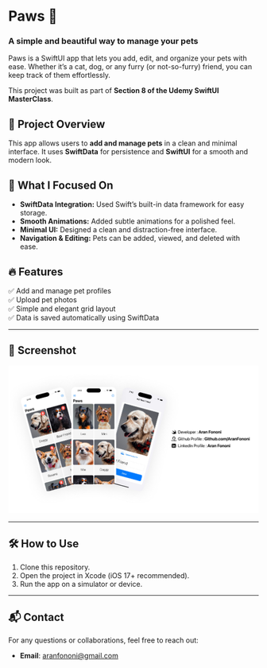 # Paws 🐾  

### A simple and beautiful way to manage your pets  

Paws is a SwiftUI app that lets you add, edit, and organize your pets with ease. Whether it’s a cat, dog, or any furry (or not-so-furry) friend, you can keep track of them effortlessly.  

This project was built as part of **Section 8 of the Udemy SwiftUI MasterClass**.  

## 📌 Project Overview  
This app allows users to **add and manage pets** in a clean and minimal interface. It uses **SwiftData** for persistence and **SwiftUI** for a smooth and modern look.  

## 🚀 What I Focused On  
- **SwiftData Integration:** Used Swift’s built-in data framework for easy storage.  
- **Smooth Animations:** Added subtle animations for a polished feel.  
- **Minimal UI:** Designed a clean and distraction-free interface.  
- **Navigation & Editing:** Pets can be added, viewed, and deleted with ease.  

## 🔥 Features  
✅ Add and manage pet profiles  
✅ Upload pet photos  
✅ Simple and elegant grid layout  
✅ Data is saved automatically using SwiftData  

---

## 📸 Screenshot  
![Placeholder](./Documents/Readme.jpg)  

---

## 🛠️ How to Use  
1. Clone this repository.  
2. Open the project in Xcode (iOS 17+ recommended).  
3. Run the app on a simulator or device.  

---

## 📬 Contact  
For any questions or collaborations, feel free to reach out:  
- **Email**: [aranfononi@gmail.com](mailto:aranfononi@gmail.com)  
